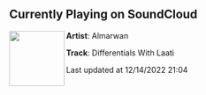 ## Currently Playing on SoundCloud

[<img align="left" width="100" src="https://i1.sndcdn.com/artworks-31FPBfgD9THYPuRZ-wfhguw-t500x500.jpg">](https://soundcloud.com/marrrvvvin/differentials-with-laati)

**Artist**: Almarwan 

**Track**: Differentials With Laati

Last updated at 12/14/2022 21:04
